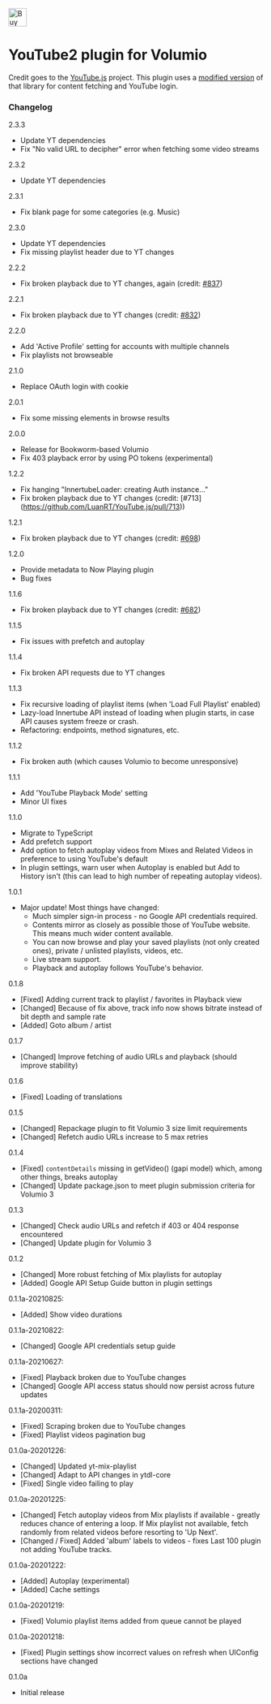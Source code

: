<a href='https://ko-fi.com/C0C5RGOOP' target='_blank'><img height='36' style='border:0px;height:36px;' src='https://storage.ko-fi.com/cdn/kofi2.png?v=3' border='0' alt='Buy Me a Coffee at ko-fi.com' /></a>

# YouTube2 plugin for Volumio

Credit goes to the [YouTube.js](https://github.com/LuanRT/YouTube.js) project. This plugin uses a [modified version](https://github.com/patrickkfkan/Volumio-YouTube.js) of that library for content fetching and YouTube login.

### Changelog

2.3.3
- Update YT dependencies
- Fix "No valid URL to decipher" error when fetching some video streams

2.3.2
- Update YT dependencies

2.3.1
- Fix blank page for some categories (e.g. Music)

2.3.0
- Update YT dependencies
- Fix missing playlist header due to YT changes

2.2.2
- Fix broken playback due to YT changes, again (credit: [#837](https://github.com/LuanRT/YouTube.js/pull/837))

2.2.1
- Fix broken playback due to YT changes (credit: [#832](https://github.com/LuanRT/YouTube.js/pull/832))

2.2.0
- Add 'Active Profile' setting for accounts with multiple channels
- Fix playlists not browseable

2.1.0
- Replace OAuth login with cookie

2.0.1
- Fix some missing elements in browse results

2.0.0
- Release for Bookworm-based Volumio
- Fix 403 playback error by using PO tokens (experimental)

1.2.2
- Fix hanging "InnertubeLoader: creating Auth instance..."
- Fix broken playback due to YT changes (credit: [#713] (https://github.com/LuanRT/YouTube.js/pull/713))

1.2.1
- Fix broken playback due to YT changes (credit: [#698](https://github.com/LuanRT/YouTube.js/pull/698))

1.2.0
- Provide metadata to Now Playing plugin
- Bug fixes

1.1.6
- Fix broken playback due to YT changes (credit: [#682](https://github.com/LuanRT/YouTube.js/pull/682))

1.1.5
- Fix issues with prefetch and autoplay

1.1.4
- Fix broken API requests due to YT changes

1.1.3
- Fix recursive loading of playlist items (when 'Load Full Playlist' enabled)
- Lazy-load Innertube API instead of loading when plugin starts, in case API causes system freeze or crash.
- Refactoring: endpoints, method signatures, etc.

1.1.2
- Fix broken auth (which causes Volumio to become unresponsive)

1.1.1
- Add 'YouTube Playback Mode' setting
- Minor UI fixes

1.1.0
- Migrate to TypeScript
- Add prefetch support
- Add option to fetch autoplay videos from Mixes and Related Videos in preference to using YouTube's default
- In plugin settings, warn user when Autoplay is enabled but Add to History isn't (this can lead to high number of repeating autoplay videos).

1.0.1
- Major update! Most things have changed:
  - Much simpler sign-in process - no Google API credentials required.
  - Contents mirror as closely as possible those of YouTube website. This means much wider content available.
  - You can now browse and play your saved playlists (not only created ones), private / unlisted playlists, videos, etc.
  - Live stream support.
  - Playback and autoplay follows YouTube's behavior.

0.1.8
- [Fixed] Adding current track to playlist / favorites in Playback view
- [Changed] Because of fix above, track info now shows bitrate instead of bit depth and sample rate
- [Added] Goto album / artist

0.1.7
- [Changed] Improve fetching of audio URLs and playback (should improve stability)

0.1.6
- [Fixed] Loading of translations

0.1.5
- [Changed] Repackage plugin to fit Volumio 3 size limit requirements
- [Changed] Refetch audio URLs increase to 5 max retries

0.1.4
- [Fixed] `contentDetails` missing in getVideo() (gapi model) which, among other things, breaks autoplay
- [Changed] Update package.json to meet plugin submission criteria for Volumio 3

0.1.3
- [Changed] Check audio URLs and refetch if 403 or 404 response encountered
- [Changed] Update plugin for Volumio 3

0.1.2
- [Changed] More robust fetching of Mix playlists for autoplay
- [Added] Google API Setup Guide button in plugin settings

0.1.1a-20210825:
- [Added] Show video durations

0.1.1a-20210822:
- [Changed] Google API credentials setup guide

0.1.1a-20210627:
- [Fixed] Playback broken due to YouTube changes
- [Changed] Google API access status should now persist across future updates

0.1.1a-20200311:
- [Fixed] Scraping broken due to YouTube changes
- [Fixed] Playlist videos pagination bug

0.1.0a-20201226:
- [Changed] Updated yt-mix-playlist
- [Changed] Adapt to API changes in ytdl-core
- [Fixed] Single video failing to play

0.1.0a-20201225:
- [Changed] Fetch autoplay videos from Mix playlists if available - greatly reduces chance of entering a loop. If Mix playlist not available, fetch randomly from related videos before resorting to 'Up Next'.
- [Changed / Fixed] Added 'album' labels to videos - fixes Last 100 plugin not adding YouTube tracks.

0.1.0a-20201222:
- [Added] Autoplay (experimental)
- [Added] Cache settings

0.1.0a-20201219:
- [Fixed] Volumio playlist items added from queue cannot be played

0.1.0a-20201218:
- [Fixed] Plugin settings show incorrect values on refresh when UIConfig sections have changed

0.1.0a
- Initial release
